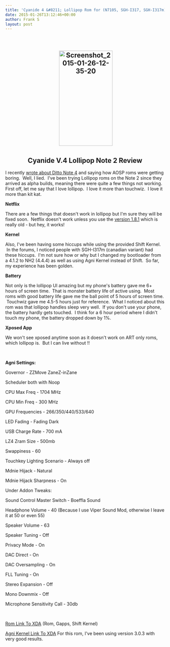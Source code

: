 ```yaml
---
title: 'Cyanide 4 &#8211; Lollipop Rom for (N7105, SGH-I317, SGH-I317m) Note 2'
date: 2015-01-26T13:12:46+00:00
author: Frank S
layout: post
---
```

&nbsp;
<h2 style="text-align: center;"> <a href="https://blog.f604.xyz/wp-content/uploads/2015/01/Screenshot_2015-01-26-12-35-20-e1422306921174.png"><img class="alignnone size-medium wp-image-194" src="https://blog.f604.xyz/wp-content/uploads/2015/01/Screenshot_2015-01-26-12-35-20-169x300.png" alt="Screenshot_2015-01-26-12-35-20" width="169" height="300" /></a></h2>
<h2 style="text-align: center;">Cyanide V.4 Lollipop Note 2 Review</h2>
I recently <a href="http://frankshin.com/ditto-note-4-for-note-2-n7100-n7105-i317/">wrote about Ditto Note 4</a> and saying how AOSP roms were getting boring.  Well, I lied.  I've been trying Lollipop roms on the Note 2 since they arrived as alpha builds, meaning there were quite a few things not working. First off, let me say that I love lollipop.  I love it more than touchwiz.  I love it more than kit kat.

<strong>Netflix</strong>

There are a few things that doesn't work in lollipop but I'm sure they will be fixed soon.  Netflix doesn't work unless you use the <a href="https://code.google.com/p/sygsogo/downloads/detail?name=Netflix-1.8.1.apk">version 1.8.1</a> which is really old - but hey, it works!

<strong>Kernel</strong>

Also, I've been having some hiccups while using the provided Shift Kernel.  In the forums, I noticed people with SGH-I317m (canadian variant) had these hiccups.  I'm not sure how or why but I changed my bootloader from a 4.1.2 to NH2 (4.4.4) as well as using Agni Kernel instead of Shift.  So far, my experience has been golden.

<strong>Battery</strong>

Not only is the lollipop UI amazing but my phone's battery gave me 6+ hours of screen time.  That is monster battery life of active using.  Most roms with good battery life gave me the ball point of 5 hours of screen time.  Touchwiz gave me 4.5-5 hours just for reference.  What I noticed about this rom was that lollipop handles sleep very well.  If you don't use your phone, the battery hardly gets touched.  I think for a 6 hour period where I didn't touch my phone, the battery dropped down by 1%.

<strong>Xposed App</strong>

We won't see xposed anytime soon as it doesn't work on ART only roms, which lollipop is.  But I can live without !!

&nbsp;

<strong>Agni Settings:</strong>

Governor - ZZMove ZaneZ-inZane

Scheduler both with Noop

CPU Max Freq - 1704 MHz

CPU Min Freq - 300 MHz

GPU Frequencies - 266/350/440/533/640

LED Fading - Fading Dark

USB Charge Rate - 700 mA

LZ4 Zram Size - 500mb

Swappiness - 60

Touchkey Lighting Scenario - Always off

Mdnie Hijack - Natural

Mdnie Hijack Sharpness - On

Under Addon Tweaks:

Sound Control Master Switch - Boeffla Sound

Headphone Volume - 40 (Because I use Viper Sound Mod, otherwise I leave it at 50 or even 55)

Speaker Volume - 63

Speaker Tuning - Off

Privacy Mode - On

DAC Direct - On

DAC Oversampling - On

FLL Tuning - On

Stereo Expansion - Off

Mono Downmix - Off

Microphone Sensitivity Call - 30db

&nbsp;

<a href="http://forum.xda-developers.com/galaxy-note-2-att/development/rom-beta-t2977495">Rom Link To XDA</a> (Rom, Gapps, Shift Kernel)

<a href="http://forum.xda-developers.com/devdb/project/?id=2506#downloads">Agni Kernel Link To XDA</a> For this rom, I've been using version 3.0.3 with very good results.
